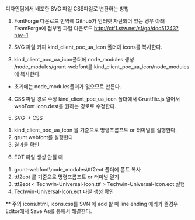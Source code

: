 디자인팀에서 배포한 SVG 파일 CSS파일로 변환하는 방법

1. FontForge 다운로드
만약에 Github가 인터넷 차단되어 있는 경우 아래 TeamForge에 첨부된 파일 다운로드
http://ctf1.stw.net/sf/go/doc51243?nav=1

2. SVG 파일 카피
kind_client_poc_ua_icon 폴더에 icons를 복사한다.

3. kind_client_poc_ua_icon폴더에 node_modules 생성
<Project Root>/node_modules/grunt-webfont를
kind_client_poc_ua_icon/node_modules에 복사한다.
* 초기에는 node_modules폴더가 없으므로 만든다.

4. CSS 파일 경로 수정
kind_client_poc_ua_icon 폴더에서 Gruntfile.js 열어서
webFont.icon.dest를 원하는 경로로 수정한다.

5. SVG -> CSS
1) kind_client_poc_ua_icon 을 기준으로 명령프롬프트 or 터미널를 실행한다.
2) grunt webfont를 실행한다.
3) 결과물 확인

6. EOT 파일 생성 안될 때
1) grunt-webfont\node_modules\ttf2eot 폴더에 폰트 복사
2) ttf2eot 를 기준으로 명령프롬프트 or 터미널 열기
3) ttf2eot < Techwin-Universal-Icon.ttf > Techwin-Universal-Icon.eot 실행
4) Techwin-Universal-Icon.eot 파일 생성 확인

** 주의
icons.html, icons.css를 SVN 에 add 할 때 line ending 에러가 뜰경우
Editor에서 Save As를 통해서 해결한다.